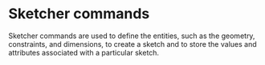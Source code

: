 # Sketcher commands

Sketcher commands are used to define the entities, such as the geometry, constraints, and dimensions, to create a sketch and to store the values and attributes associated with a particular sketch.